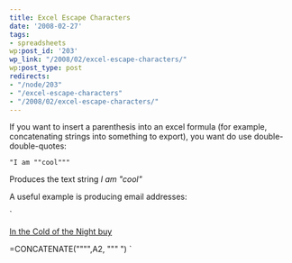 ```yaml
---
title: Excel Escape Characters
date: '2008-02-27'
tags:
- spreadsheets
wp:post_id: '203'
wp_link: "/2008/02/excel-escape-characters/"
wp:post_type: post
redirects:
- "/node/203"
- "/excel-escape-characters"
- "/2008/02/excel-escape-characters/"
---
```


If you want to insert a parenthesis into an excel formula (for example, concatenating strings into something to export), you want do use double-double-quotes:

`
"I am ""cool"""
`

Produces the text string _I am "cool"_

A useful example is producing email addresses:

`

[In the Cold of the Night buy](http://www.iucn-tftsg.org/?in_the_cold_of_the_night)

=CONCATENATE("""",A2, """ ")
`
